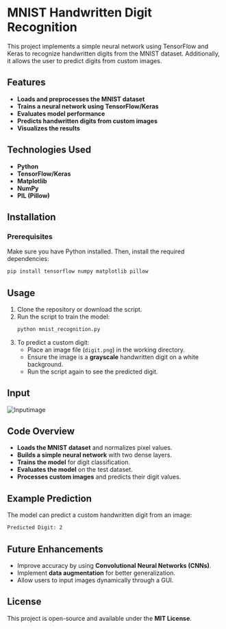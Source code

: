 # MNIST Handwritten Digit Recognition

This project implements a simple neural network using TensorFlow and Keras to recognize handwritten digits from the MNIST dataset. Additionally, it allows the user to predict digits from custom images.

## Features
- **Loads and preprocesses the MNIST dataset**
- **Trains a neural network using TensorFlow/Keras**
- **Evaluates model performance**
- **Predicts handwritten digits from custom images**
- **Visualizes the results**

## Technologies Used
- **Python**
- **TensorFlow/Keras**
- **Matplotlib**
- **NumPy**
- **PIL (Pillow)**

## Installation
### Prerequisites
Make sure you have Python installed. Then, install the required dependencies:
```sh
pip install tensorflow numpy matplotlib pillow
```

## Usage
1. Clone the repository or download the script.
2. Run the script to train the model:
   ```sh
   python mnist_recognition.py
   ```
3. To predict a custom digit:
   - Place an image file (`digit.png`) in the working directory.
   - Ensure the image is a **grayscale** handwritten digit on a white background.
   - Run the script again to see the predicted digit.
## Input
![Inputimage ](https://github.com/user-attachments/assets/0be8ca74-5c7f-4008-95c0-b4894de585d3)

## Code Overview
- **Loads the MNIST dataset** and normalizes pixel values.
- **Builds a simple neural network** with two dense layers.
- **Trains the model** for digit classification.
- **Evaluates the model** on the test dataset.
- **Processes custom images** and predicts their digit values.

## Example Prediction
The model can predict a custom handwritten digit from an image:
```sh
Predicted Digit: 2
```

## Future Enhancements
- Improve accuracy by using **Convolutional Neural Networks (CNNs)**.
- Implement **data augmentation** for better generalization.
- Allow users to input images dynamically through a GUI.

## License
This project is open-source and available under the **MIT License**.
